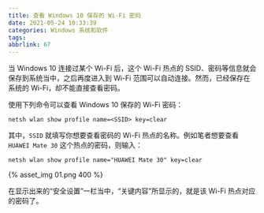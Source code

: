 ```yaml
---
title: 查看 Windows 10 保存的 Wi-Fi 密码
date: 2021-05-24 10:33:39
categories: Windows 系统和软件
tags:
abbrlink: 67
---
```

当 Windows 10 连接过某个 Wi-Fi 后，这个 Wi-Fi 热点的 SSID、密码等信息就会保存到系统当中，之后再度进入到 Wi-Fi 范围可以自动连接。然而，已经保存在系统的 Wi-Fi，却不能直接查看密码。

使用下列命令可以查看 Windows 10 保存的 Wi-Fi 密码：

```
netsh wlan show profile name=<SSID> key=clear
```

其中，`SSID` 就填写你想要查看密码的 Wi-Fi 热点的名称。例如笔者想要查看 `HUAWEI Mate 30` 这个热点的密码，则输入：

```
netsh wlan show profile name="HUAWEI Mate 30" key=clear
```

{% asset_img 01.png 400 %}

在显示出来的“安全设置”一栏当中，“关键内容”所显示的，就是该 Wi-Fi 热点对应的密码了。
